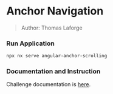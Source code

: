 # Anchor Navigation

> Author: Thomas Laforge

### Run Application

```bash
npx nx serve angular-anchor-scrolling
```

### Documentation and Instruction

Challenge documentation is [here](https://angular-challenges.vercel.app/challenges/angular/21-achor-scrolling/).
